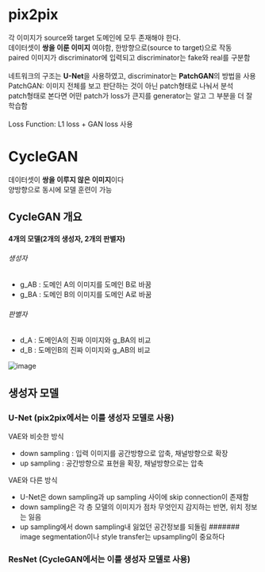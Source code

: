 # pix2pix 
각 이미지가 source와 target 도메인에 모두 존재해야 한다. <br>
데이터셋이 **쌍을 이룬 이미지** 여야함, 한방향으로(source to target)으로 작동 <br>
paired 이미지가 discriminator에 입력되고 discriminator는 fake와 real를 구분함 <br>
<br>
네트워크의 구조는 **U-Net**을 사용하였고, discriminator는 **PatchGAN**의 방법을 사용<br>
PatchGAN: 이미지 전체를 보고 판단하는 것이 아닌 patch형태로 나눠서 분석<br>
patch형태로 본다면 어떤 patch가 loss가 큰지를 generator는 알고 그 부분을 더 잘 학습함<br>
<br>
Loss Function: L1 loss + GAN loss 사용

# CycleGAN
데이터셋이 **쌍을 이루지 않은 이미지**이다 <br>
양방향으로 동시에 모델 훈련이 가능<br>

## CycleGAN 개요
#### 4개의 모델(2개의 생성자, 2개의 판별자)
###### 생성자
- g_AB : 도메인 A의 이미지를 도메인 B로 바꿈 
- g_BA : 도메인 B의 이미지를 도메인 A로 바꿈

###### 판별자
- d_A : 도메인A의 진짜 이미지와 g_BA의 비교
- d_B : 도메인B의 진짜 이미지와 g_AB의 비교

![image](https://user-images.githubusercontent.com/72767245/103436168-17818b00-4c5c-11eb-85fa-d16989def2b0.png)


## 생성자 모델
### U-Net (pix2pix에서는 이를 생성자 모델로 사용)
VAE와 비슷한 방식
- down sampling : 입력 이미지를 공간방향으로 압축, 채널방향으로 확장
- up sampling : 공간방향으로 표현을 확장, 채널방향으로는 압축

VAE와 다른 방식
- U-Net은 down sampling과 up sampling 사이에 skip connection이 존재함
- down sampling은 각 층 모델의 이미지가 점차 무엇인지 감지하는 반면, 위치 정보는 잃음
- up sampling에서 down sampling내 잃었던 공간정보를 되돌림
####### image segmentation이나 style transfer는 upsampling이 중요하다

### ResNet (CycleGAN에서는 이를 생성자 모델로 사용)
